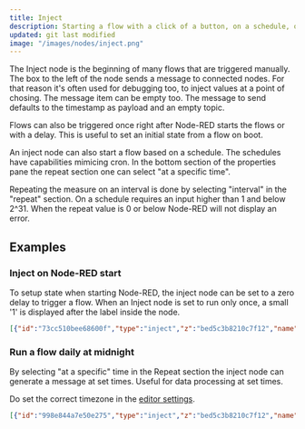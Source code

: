 ```yaml
---
title: Inject
description: Starting a flow with a click of a button, on a schedule, or just once.
updated: git last modified
image: "/images/nodes/inject.png"
---
```

The Inject node is the beginning of many flows that are triggered manually. The box to the left of the node sends a message to connected nodes. For that reason it's often used for debugging too, to inject values at a point of chosing. The message item can be empty too. The message to send defaults to the timestamp as payload and an empty topic.

Flows can also be triggered once right after Node-RED starts the flows or with a delay. This is useful to set an initial state from a flow on boot.

An inject node can also start a flow based on a schedule. The schedules have capabilities mimicing cron. In the bottom section of the properties pane the repeat section one can select "at a specific time".

Repeating the measure on an interval is done by selecting "interval" in the "repeat" section. On a schedule requires an input higher than 1 and below 2^31. When the repeat value is 0 or below Node-RED will not display an error.

## Examples

### Inject on Node-RED start

To setup state when starting Node-RED, the inject node can be set to a zero delay to trigger a flow. When an Inject node is set to run only once, a small '1' is displayed after the label inside the node.

```json
[{"id":"73cc510bee68600f","type":"inject","z":"bed5c3b8210c7f12","name":"","props":[{"p":"payload"},{"p":"topic","vt":"str"}],"repeat":"","crontab":"","once":true,"onceDelay":"0","topic":"","payload":"","payloadType":"date","x":410,"y":240,"wires":[[]]}]
```

### Run a flow daily at midnight

By selecting "at a specific" time in the Repeat section the inject node can generate a message at set times. Useful for data processing at set times.

Do set the correct timezone in the [editor settings](https://flowforge.com/docs/user/project-settings/#editor).

```json
[{"id":"998e844a7e50e275","type":"inject","z":"bed5c3b8210c7f12","name":"","props":[{"p":"payload"},{"p":"topic","vt":"str"}],"repeat":"","crontab":"59 23 * * *","once":false,"onceDelay":"0","topic":"","payload":"","payloadType":"date","x":410,"y":260,"wires":[[]]}]
```
